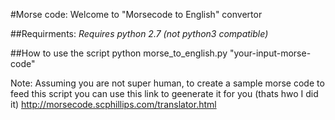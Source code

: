#Morse code:
Welcome to "Morsecode to English" convertor

##Requirments:
*Requires python 2.7 (not python3 compatible)*

##How to use the script
python morse_to_english.py "your-input-morse-code"

Note: Assuming you are not super human, to create a sample morse code to feed this script
you can use this link to geenerate it for you (thats hwo I did it)
http://morsecode.scphillips.com/translator.html